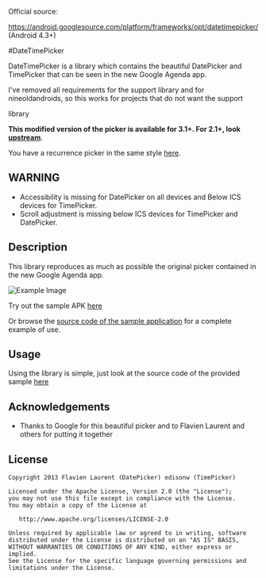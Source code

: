 Official source:

https://android.googlesource.com/platform/frameworks/opt/datetimepicker/
(Android 4.3+)

#DateTimePicker 

DateTimePicker is a library which contains the beautiful DatePicker and TimePicker that can be seen in the new Google Agenda app.

I've removed all requirements for the support library and for nineoldandroids, so this works for projects that do not want the support

library

**This modified version of the picker is available for 3.1+. For 2.1+, look [upstream][1]**.

You have a recurrence picker in the same style [here](https://github.com/Shusshu/Android-RecurrencePicker).

## WARNING

* Accessibility is missing for DatePicker on all devices and Below ICS devices for TimePicker.
* Scroll adjustment is missing below ICS devices for TimePicker and DatePicker.

## Description

This library reproduces as much as possible the original picker contained in the new Google Agenda app.

![Example Image][2]

Try out the sample APK [here][3]

Or browse the [source code of the sample application][4] for a complete example of use.

## Usage

Using the library is simple, just look at the source code of the provided sample [here][5]

## Acknowledgements

* Thanks to Google for this beautiful picker and to Flavien Laurent and others for putting it together

## License

    Copyright 2013 Flavien Laurent (DatePicker) edisonw (TimePicker)

    Licensed under the Apache License, Version 2.0 (the "License");
    you may not use this file except in compliance with the License.
    You may obtain a copy of the License at

       http://www.apache.org/licenses/LICENSE-2.0

    Unless required by applicable law or agreed to in writing, software
    distributed under the License is distributed on an "AS IS" BASIS,
    WITHOUT WARRANTIES OR CONDITIONS OF ANY KIND, either express or implied.
    See the License for the specific language governing permissions and
    limitations under the License.

 [1]: https://github.com/flavienlaurent/datetimepicker
 [2]: https://raw.github.com/biboune/datetimepicker/master/graphics/img1.png
 [3]: https://raw.github.com/biboune/datetimepicker/master/datetimepicker-sample.apk
 [4]: https://github.com/biboune/datetimepicker/tree/master/datetimepicker-sample
 [5]: https://github.com/biboune/datetimepicker/blob/master/datetimepicker-sample/src/com/fourmob/datetimepicker/sample/MainActivity.java
